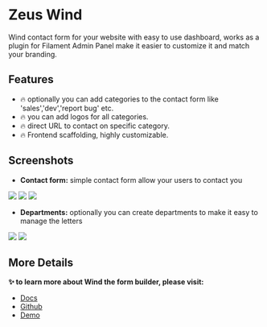 # Zeus Wind

Wind contact form for your website with easy to use dashboard, works as a plugin for Filament Admin Panel make it easier to customize it and match your branding.

## Features

- 🔥 optionally you can add categories to the contact form like 'sales','dev','report bug' etc.
- 🔥 you can add logos for all categories.
- 🔥 direct URL to contact on specific category.
- 🔥 Frontend scaffolding, highly customizable.

## Screenshots

* **Contact form:** simple contact form allow your users to contact you

![](https://larazeus.com/images/screenshots/wind/admin-1.png)
![](https://larazeus.com/images/screenshots/wind/admin-2.png)
![](https://larazeus.com/images/screenshots/wind/admin-3.png)

* **Departments:** optionally you can create departments to make it easy to manage the letters

![](https://larazeus.com/images/screenshots/wind/frontend-1.png)
![](https://larazeus.com/images/screenshots/wind/frontend-2.png)

## More Details
**✨ to learn more about Wind the form builder, please visit:**

- [Docs](https://larazeus.com/docs/wind)
- [Github](https://github.com/lara-zeus/wind)
- [Demo](https://demo.larazeus.com)
